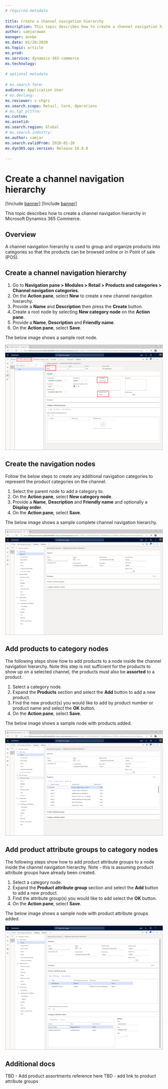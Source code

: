 ```yaml
---
# required metadata

title: Create a channel navigation hierarchy
description: This topic describes how to create a channel navigation hierarchy in Microsoft Dynamics 365 Commerce.
author: samjarawan
manager: annbe
ms.date: 01/20/2020
ms.topic: article
ms.prod: 
ms.service: dynamics-365-commerce
ms.technology: 

# optional metadata

# ms.search.form: 
audience: Application User
# ms.devlang: 
ms.reviewer: v-chgri
ms.search.scope: Retail, Core, Operations
# ms.tgt_pltfrm: 
ms.custom: 
ms.assetid: 
ms.search.region: Global
# ms.search.industry: 
ms.author: samjar
ms.search.validFrom: 2020-01-20
ms.dyn365.ops.version: Release 10.0.8

---
```

# Create a channel navigation hierarchy

[!include [banner](../includes/preview-banner.md)]
[!include [banner](../includes/banner.md)]

This topic describes how to create a channel navigation hierarchy in Microsoft Dynamics 365 Commerce.

## Overview

A channel navigation hierarchy is used to group and organize products into categories so that the products can be browsed online or in Point of sale (POS).

## Create a channel navigation hierarchy

1. Go to **Navigation pane \> Modules \> Retail \> Products and categories \> Channel navigation categories**.
1. On the **Action pane**, select **New** to create a new channel navigation hierarchy.
1. Provide a **Name** and **Description** then press the **Create** button.
1. Create a root node by selecting **New category node** on the **Action pane**.
1. Provide a **Name**, **Description** and **Friendly name**.
1. On the **Action pane**, select **Save**.

The below image shows a sample root node.

![Sample root node](media/create-channel-hierarchy-1.png)

## Create the navigation nodes
Follow the below steps to create any additional navigation categories to represent the product categories on the channel.

1. Select the parent node to add a category to.
1. On the **Action pane**, select **New category node**.
1. Provide a **Name**, **Description** and **Friendly name** and optionally a **Display order**.
1. On the **Action pane**, select **Save**.

The below image shows a sample complete channel navigation hierarchy.

![Sample channel hierarchy](media/create-channel-hierarchy-2.png)

## Add products to category nodes
The following steps show how to add products to a node inside the channel navigation hierarchy.  Note this step is not sufficient for the products to show up on a selected channel, the products must also be **assorted** to a product.  

1. Select a category node.
1. Expand the **Products** section and select the **Add** button to add a new product.
1. Find the new product(s) you would like to add by product number or product name and select the **OK** button.
1. On the **Action pane**, select **Save**.

The below image shows a sample node with products added.

![Products added to a category node](media/create-channel-hierarchy-3.png)

## Add product attribute groups to category nodes
The following steps show how to add product attribute groups to a node inside the channel navigation hierarchy.  Note - this is assuming product attribute groups have already been created. 

1. Select a category node.
1. Expand the **Product attribute group** section and select the **Add** button to add a new product.
1. Find the attribute group(s) you would like to add select the **OK** button.
1. On the **Action pane**, select **Save**.

The below image shows a sample node with product attribute groups added.

![Product attribute groups on a node](media/create-channel-hierarchy-4.png)

## Additional docs
TBD - Add product assortments reference here
TBD - add link to product attribute groups
